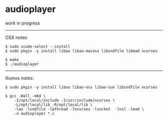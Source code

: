 audioplayer
===========

work in progress


------------------------------------------------------------
OSX notes

    $ sudo xcode-select --install
    $ sudo pkgin -y install libao libao-macosx libsndfile libmad ncurses

    $ make
    $ ./audioplayer

------------------------------------------------------------
illumos notes:

    $ sudo pkgin -y install libao libao-oss libao-sun libsndfile ncurses

    $ gcc -Wall -m64 \
        -I/opt/local/include -I/usr/include/ncurses \
        -L/opt/local/lib -R/opt/local/lib \
        -lao -lsndfile -lpthread -lncurses -lsocket  -lnsl -lmad \
        -o audioplayer *.c

